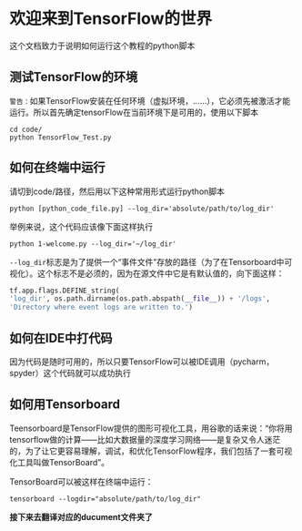 # 欢迎来到TensorFlow的世界

这个文档致力于说明如何运行这个教程的python脚本

## 测试TensorFlow的环境

``警告：``如果TensorFlow安装在任何环境（虚拟环境，……），它必须先被激活才能运行。所以首先确定tensorFlow在当前环境下是可用的，使用以下脚本

```shell
cd code/
python TensorFlow_Test.py
```



## 如何在终端中运行

请切到code/路径，然后用以下这种常用形式运行python脚本

```shell
python [python_code_file.py] --log_dir='absolute/path/to/log_dir'
```

举例来说，这个代码应该像下面这样执行

```shell
python 1-welcome.py --log_dir='~/log_dir'
```

``--log_dir``标志是为了提供一个“事件文件”存放的路径（为了在Tensorboard中可视化）。这个标志不是必须的，因为在源文件中它是有默认值的，向下面这样：

```python
tf.app.flags.DEFINE_string(
'log_dir', os.path.dirname(os.path.abspath(__file__)) + '/logs',
'Directory where event logs are written to.')
```

## 如何在IDE中打代码

因为代码是随时可用的，所以只要TensorFlow可以被IDE调用（pycharm，spyder）这个代码就可以成功执行

## 如何用Tensorboard

Teensorboard是TensorFlow提供的图形可视化工具，用谷歌的话来说：“你将用tensorflow做的计算——比如大数据量的深度学习网络——是复杂又令人迷茫的，为了让它更容易理解，调试，和优化TensorFlow程序，我们包括了一套可视化工具叫做TensorBoard”。

TensorBoard可以被这样在终端中运行：

```shell
tensorboard --logdir="absolute/path/to/log_dir"
```

**接下来去翻译对应的ducument文件夹了**